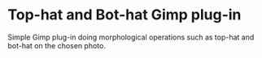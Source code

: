 # Top-hat and Bot-hat Gimp plug-in
Simple Gimp plug-in doing morphological operations such as top-hat and bot-hat on the chosen photo.
